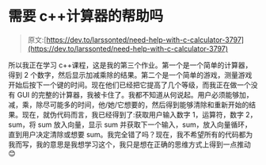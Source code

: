 # 需要 c++计算器的帮助吗

> 原文:[https://dev.to/larssonted/need-help-with-c-calculator-3797](https://dev.to/larssonted/need-help-with-c-calculator-3797)

所以我正在学习 c++课程，这是我的第三个作业。第一个是一个简单的计算器，得到 2 个数字，然后显示加减乘除的结果。第二个是一个简单的游戏，测量游戏开始后按下一个键的时间。现在他们已经把它提高了几个等级，而我正在做一个没有 GUI 的完整的计算器，我被卡住了。我都不知道从何说起。用户必须能够加，减，乘，除尽可能多的时间，他/她/它想要的，然后得到能够清除和重新开始的结果。现在，就伪代码而言，我已经得到了:获取用户输入数字 1，运算符，数字 2，sum，将 sum 放入向量，显示 sum 并获取下一个输入，sum，放入向量循环，直到用户决定清除或想要 sum。我完全错了吗？现在，我不希望所有的代码都为我而写，我的意思是我想学习这个，我只是想在正确的思维方式上得到一点推动😊